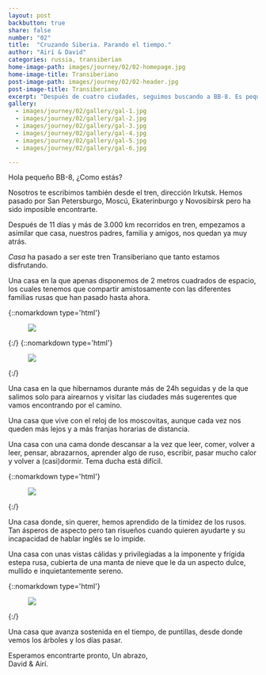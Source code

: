 ```yaml
---
layout: post
backbutton: true
share: false
number: "02"
title:  "Cruzando Siberia. Parando el tiempo."
author: "Airí & David"
categories: russia, transiberian 
home-image-path: images/journey/02/02-homepage.jpg
home-image-title: Transiberiano
post-image-path: images/journey/02/02-header.jpg
post-image-title: Transiberiano
excerpt: "Después de cuatro ciudades, seguimos buscando a BB-8. Es pequeño y escurridizo así que no será fácil. Seguiremos haciendo el sacrificio de buscarle, siempre y cuando lo podamos hacer desde el tren."
gallery: 
  - images/journey/02/gallery/gal-1.jpg
  - images/journey/02/gallery/gal-2.jpg
  - images/journey/02/gallery/gal-3.jpg
  - images/journey/02/gallery/gal-4.jpg
  - images/journey/02/gallery/gal-5.jpg
  - images/journey/02/gallery/gal-6.jpg

---
```


Hola pequeño BB-8,
¿Como estás?  

Nosotros te escribimos también desde el tren, dirección Irkutsk. Hemos pasado por San Petersburgo, Moscú, Ekaterinburgo y Novosibirsk pero ha sido imposible encontrarte.   
  
Después de 11 días y más de 3.000 km recorridos en tren, empezamos a asimilar que casa, nuestros padres, familia y amigos, nos quedan ya muy atrás.   

*Casa* ha pasado a ser este tren Transiberiano que tanto estamos disfrutando.    

Una casa en la que apenas disponemos de 2 metros cuadrados de espacio, los cuales tenemos que compartir amistosamente con las diferentes familias rusas que han pasado hasta ahora.  

{::nomarkdown type='html'}
<figure>
  <img class="lazy" src='{{ "images/journey/02/02-post-1.jpg" | prepend:site.baseurl }}'>
</figure>
{:/}     
{::nomarkdown type='html'}
<figure>
  <img class="lazy" src='{{ "images/journey/02/02-post-2.jpg" | prepend:site.baseurl }}'>
</figure>
{:/}  
  
Una casa en la que hibernamos durante más de 24h seguidas y de la que salimos solo para airearnos y visitar las ciudades más sugerentes que vamos encontrando por el camino.     
  
Una casa que vive con el reloj de los moscovitas, aunque cada vez nos queden más lejos y a más franjas horarias de distancia. 
  
Una casa con una cama donde descansar a la vez que leer, comer, volver a leer, pensar, abrazarnos, aprender algo de ruso, escribir, pasar mucho calor y volver a (casi)dormir. Tema ducha está difícil.

{::nomarkdown type='html'}
<figure>
  <img class="lazy" src='{{ "images/journey/02/02-post-3.jpg" | prepend:site.baseurl }}'>
</figure>
{:/}        
  
Una casa donde, sin querer, hemos aprendido de la timidez de los rusos. Tan ásperos de aspecto pero tan risueños cuando quieren ayudarte y su incapacidad de hablar inglés se lo impide.  
  
Una casa con unas vistas cálidas y privilegiadas a la imponente y frígida estepa rusa, cubierta de una manta de nieve que le da un aspecto dulce, mullido e inquietantemente sereno. 

{::nomarkdown type='html'}
<figure>
  <img class="lazy" src='{{ "images/journey/02/02-post-4.jpg" | prepend:site.baseurl }}'>
</figure>
{:/}     
  
Una casa que avanza sostenida en el tiempo, de puntillas, desde donde vemos los árboles y los días pasar.    
  
Esperamos encontrarte pronto, 
Un abrazo,   
David & Airí.
